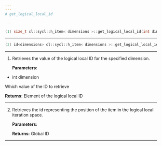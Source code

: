 ```yaml
---
---
# get_logical_local_id

---
```


```cpp
(1) size_t cl::sycl::h_item< dimensions >::get_logical_local_id(int dimension) const
```

---

```cpp
(2) id<dimensions> cl::sycl::h_item< dimensions >::get_logical_local_id() const
```

---

1. Retrieves the value of the logical local ID for the specified dimension. 

   **Parameters:**

  * int dimension

   Which value of the ID to retrieve 

   **Returns:** Element of the logical local ID 

---

2. Retrieves the id representing the position of the item in the logical local iteration space. 

   **Parameters:**

   **Returns:** Global ID 

---

